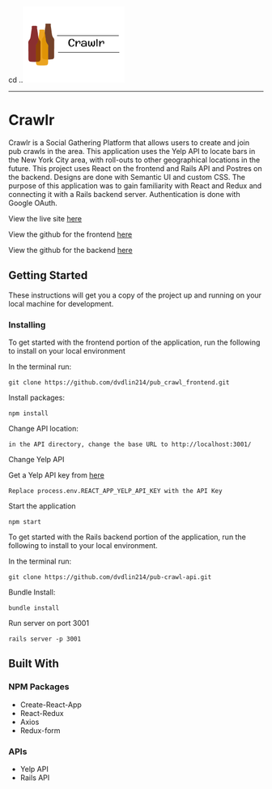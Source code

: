 cd ..<img src="src/crawlr.png" width="200" height="150" title="Crawlr Logo">

---

# Crawlr

Crawlr is a Social Gathering Platform that allows users to create and join pub crawls in the area. This application uses the Yelp API to locate bars in the New York City area, with roll-outs to other geographical locations in the future. This project uses React on the frontend and Rails API and Postres on the backend. Designs are done with Semantic UI and custom CSS. The purpose of this application was to gain familiarity with React and Redux and connecting it with a Rails backend server. Authentication is done with Google OAuth. 

View the live site [here](https://dave-lin-crawlr.herokuapp.com/)

View the github for the frontend [here](https://github.com/dvdlin214/pub_crawl_frontend)

View the github for the backend [here](https://github.com/dvdlin214/pub-crawl-api)

## Getting Started

These instructions will get you a copy of the project up and running on your local machine for development. 

### Installing

To get started with the frontend portion of the application, run the following to install on your local environment

In the terminal run:
```
git clone https://github.com/dvdlin214/pub_crawl_frontend.git
```

Install packages:
```
npm install
```

Change API location:
```
in the API directory, change the base URL to http://localhost:3001/
```

Change Yelp API

Get a Yelp API key from [here](https://www.yelp.com/developers)
```
Replace process.env.REACT_APP_YELP_API_KEY with the API Key
```

Start the application
```
npm start
```

To get started with the Rails backend portion of the application, run the following to install to your local environment. 

In the terminal run: 
```
git clone https://github.com/dvdlin214/pub-crawl-api.git
```

Bundle Install:
```
bundle install
```

Run server on port 3001
```
rails server -p 3001
```


## Built With

### NPM Packages
- Create-React-App
- React-Redux
- Axios
- Redux-form

### APIs
- Yelp API
- Rails API